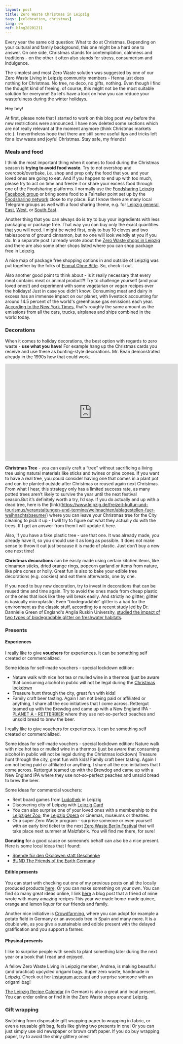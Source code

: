 ```yaml
---
layout: post
title: Zero Waste Christmas in Leipzig
tags: [celebration, christmas]
lang: en
ref: blog20201211
---
```


Every year the same old question: What to do at Christmas. Depending on your cultural and family background, this one might be a hard one to answer. On one side, Christmas stands for contemplation, calmness and traditions - on the other it often also stands for stress, consumerism and indulgence.

The simplest and most Zero Waste solution was suggested by one of our Zero Waste Living in Leipzig community members - Henna just does nothing for Christmas. No tree, no deco, no gifts, nothing. Even though I find the thought kind of freeing, of course, this might not be the most suitable solution for everyone! So let’s have a look on how you can reduce your wastefulness during the winter holidays. 


Hey hey!

At first, please note that I started to work on this blog post way before the new restrictions were announced. I have now deleted some sections which are not really relevant at the moment anymore (think Christmas markets etc.). I nevertheless hope that there are still some useful tips and tricks left for a low waste and joyful Christmas. Stay safe, my friends!

### Meals and food

I think the most important thing when it comes to food during the Christmas season is <strong>trying to avoid food waste</strong>. 
Try to not overshop and overcook/overbake, i.e. shop and prep only the food that you and your loved ones are going to eat. And if you happen to end up with too much, please try to act on time and freeze it or share your excess food through one of the Foodsharing platforms. I normally use the [Foodsharing Leipzig Facebook group]( https://www.facebook.com/groups/443121132402475) or bring some food to a Fairteiler point set up by the [Foodsharing network](https://foodsharing.de/) close to my place. But I know there are many local Telegram groups as well with a food sharing theme, e.g. for [Leipzig general](https://t.me/FoodSharingLE), [East](https://t.me/foodsharing_LE_Ost), [West](https://t.me/foodsharing_LE_West), or [South East](https://t.me/foodsharing_LE_Suedost).

Another thing that you can always do is try to buy your ingredients with less packaging or package free. That way you can buy only the exact quantities that you will need. I might be weird first, only to buy 10 cloves and two tablespoons of ground cinnamon, but no one will look weirdly at you if you do. In a separate post I already wrote about the [Zero Waste shops in Leipzig](/en/package-free-shopping-in-Leipzig) and there are also some other shops listed where you can shop package free in Leipzig.

A nice map of package free shopping options in and outside of Leipzig was put together by the folks of [Einmal Ohne Bitte](https://einmalohnebitte.de/en/geschaefte/karte_bundesland/Sachsen/). So, check it out.

Also another good point to think about - is it really necessary that every meal contains meat or animal product?! Try to challenge yourself (and your loved ones!) and experiment with some vegetarian or vegan recipes over the holidays! Just in case you didn’t know: Consuming meat and dairy in excess has an immense impact on our planet, with livestock accounting for around 14.5 percent of the world's greenhouse gas emissions each year. [According to the New York Times](https://www.nytimes.com/interactive/2019/04/30/dining/climate-change-food-eating-habits.html#:~:text=Meat%20and%20dairy%2C%20particularly%20from,combined%20in%20the%20world%20today), that's roughly the same amount as the emissions from all the cars, trucks, airplanes and ships combined in the world today.

### Decorations

When it comes to holiday decorations, the best option with regards to zero waste  - <strong>use what you have</strong>!
For example hang up the Christmas cards you receive and use these as bunting-style decorations. Mr. Bean demonstrated already in the 1990s how that could work.

<iframe width="560" height="315" src="https://www.youtube.com/embed/HKUY_gOxLas?start=736" frameborder="0" allow="accelerometer; autoplay; clipboard-write; encrypted-media; gyroscope; picture-in-picture" allowfullscreen></iframe>

<strong>Christmas Tree</strong> - you can easily craft a “tree” without sacrificing a living tree using natural materials like sticks and twines or pine cones. 
If you want to have a real tree, you could consider having one that comes in a plant pot and can be planted outside after Christmas or reused again next Christmas. From what I hear, this strategy only has a limited success rate, as many potted trees aren’t likely to survive the year until the next festival season.But it’s definitely worth a try, I’d say.
If you do actually and up with a dead tree, here is the [link}(https://www.leipzig.de/freizeit-kultur-und-tourismus/veranstaltungen-und-termine/weihnachten/ablagestellen-fuer-weihnachtsbaeume/) where you can leave your Christmas tree for the City cleaning to pick it up - I will try to figure out what they actually do with the trees. If I get an answer from them I will update it here. 


Also, if you have a fake plastic tree - use that one. It was already made, you already have it, so you should use it as long as possible. It does not make sense to throw it out just because it is made of plastic. Just don’t buy a new one next time!

<strong>Christmas decorations</strong> can be easily made using certain kitchen items, like cinnamon sticks, dried orange rings, popcorn garland or items from nature, like pine cones or holly. Great fun is also to bake your edible tree decorations (e.g. cookies) and eat them afterwards, one by one.

If you need to buy new decoration, try to invest in decorations that can be reused time and time again. Try to avoid the ones made from cheap plastic or the ones that look like they will break easily. And strictly no glitter; glitter is basically microplastic. Even “biodegradable” glitter is a bad for the environment as the classic stuff, according to a recent study led by Dr. Dannielle Green of England's Anglia Ruskin University, [studied the impact of two types of biodegradable glitter on freshwater habitats](https://aru.ac.uk/news/glitter-litter-could-be-damaging-rivers-study).


### Presents

#### Experiences

I really like to give <strong>vouchers</strong> for experiences. It can be something self created or commercialized.

Some ideas for self-made vouchers - special lockdown edition:
- Nature walk with nice hot tea or mulled wine in a thermos (just be aware that consuming alcohol in public will not be legal during the [Christmas lockdown](https://www.bbc.com/news/world-europe-55292614)
- Treasure hunt through the city, great fun with kids!
- Family craft beer tasting. Again I am not being paid or affiliated or anything, I share all the eco initiatives that I come across. Rettergut teamed up with the Brewdog and came up with a New England IPA - [PLANET A - RETTERBIER](https://www.doerrwerk.de/rettergut/243/planet-a-retterbier) where they use not-so-perfect peaches and unsold bread to brew the beer.


I really like to give vouchers for experiences. It can be something self created or commercialized.

Some ideas for self-made vouchers - special lockdown edition:
Nature walk with nice hot tea or mulled wine in a thermos (just be aware that consuming alcohol in public will not be legal during the Christmas lockdown)
Treasure hunt through the city, great fun with kids!
Family craft beer tasting. Again I am not being paid or affiliated or anything, I share all the eco initiatives that I come across. Rettergut teamed up with the Brewdog and came up with a New England IPA where they use not-so-perfect peaches and unsold bread to brew the beer.

Some ideas for commercial vouchers:
- Rent board games from [Ludothek](https://www.ludothek.de/gutscheine/spieleverleih/gutscheine) in Leipzig
- Discovering city of Leipzig with [Leipzig Card](https://www.leipzig.travel/en/offers/welcome-cards/leipzig-cards/) 
- You can also surprise one of your loved ones with a membership to the [Leipziger Zoo](https://www.zoo-leipzig.de/zoobesuch-planen/preise-tickets/#accordion-section22), the [Leipzig Opera](https://www.oper-leipzig.de/de/service-preise)  or cinemas, museums or theatres.
- Or a super Zero Waste program - surprise someone or even yourself with an early bird ticket to the next [Zero Waste Berlin Festival](https://zerowasteberlinfestival.com/a-sustainable-xmas-for-the-planet/#buyticket) that will take place next summer at Malzfabrik. You will find me there, for sure!

<strong>Donating</strong> for a good cause on someone’s behalf can also be a nice present. Here is some local ideas that I found:
- [Spende für den Ökolöwen statt Geschenke](https://www.oekoloewe.de/spenden-statt-geschenke.html)
- [BUND The Friends of the Earth Germany](https://www.bund.net/?id=425)

#### Edible presents

You can start with checking out one of my previous posts on all the locally produced products [here](/en/products-of-leipzig/).
Or you can make something on your own. You can find so many great ideas online, I link [here](https://comingtozero.com/tag/edible-gifts/) a blog post that a friend of mine wrote with many amazing recipes 
This year we made home-made quince, orange and lemon liquor for our friends and family.

Another nice initiative is [Crowdfarming](https://www.crowdfarming.com/en/farmers-market), where you can adopt for example a potato field in Germany or an avocado tree in Spain and many more. It is a double win, as you give a sustainable and edible present with the delayed gratification and you support a farmer.

#### Physical presents

I like to surprise people with seeds to plant something later during the next year or a book that I read and enjoyed.

A fellow Zero Waste Living in Leipzig member, Andrea, is making beautiful (and practical) upcycled origami bags. Super zero waste, handmade in Leipzig. Check out her [Instagram account](https://www.instagram.com/frauguacamole/) and surprise someone with an origami bag! 

[The Leipzig Recipe Calendar](https://ernaehrungsrat-leipzig.org/rezeptekalender/) (in German) is also a great and local present. You can order online or find it in the Zero Waste shops around Leipzig.

### Gift wrapping

Switching from disposable gift wrapping paper to wrapping in fabric, or even a reusable gift bag, feels like giving two presents in one! Or you can just simply use old newspaper or brown craft paper.
If you do buy wrapping paper, try to avoid the shiny glittery ones!
